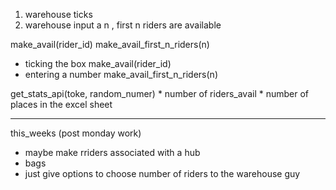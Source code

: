 1. warehouse ticks
3. warehouse input a n , first n riders are available

make_avail(rider_id)
make_avail_first_n_riders(n)


* ticking the box
	make_avail(rider_id)
* entering a number
	make_avail_first_n_riders(n)

get_stats_api(toke, random_numer)
	* number of riders_avail
	* number of places in the excel sheet

---------------------------------------------------------------

this_weeks (post monday work)
* maybe make rriders associated with a hub
* bags
* just give options to choose number of riders to the warehouse guy




